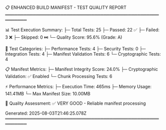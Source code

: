 
📋 ENHANCED BUILD MANIFEST - TEST QUALITY REPORT
═════════════════════════════════════════════════════════

📊 Test Execution Summary:
├─ Total Tests: 25
├─ Passed: 22 ✅
├─ Failed: 3 ❌
├─ Skipped: 0 ⏭️
└─ Quality Score: 95.6% (Grade: A)

🔬 Test Categories:
├─ Performance Tests: 4
├─ Security Tests: 0
├─ Integration Tests: 4
├─ Manifest Validation Tests: 6
└─ Cryptographic Tests: 4

📋 Manifest Metrics:
├─ Manifest Integrity Score: 24.0%
├─ Cryptographic Validation: ✅ Enabled
└─ Chunk Processing Tests: 6

⚡ Performance Metrics:
├─ Execution Time: 465ms
├─ Memory Usage: 141.41MB
└─ Max Manifest Size: 10.00MB

🎯 Quality Assessment:
✅ VERY GOOD - Reliable manifest processing

Generated: 2025-08-03T21:46:25.078Z
═════════════════════════════════════════════════════════
    